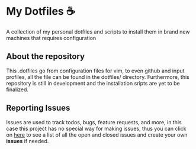 # My Dotfiles :coffee:
A collection of my personal dotfiles and scripts to install them in brand new machines that requires configuration

## About the repository
This .dotfiles go from configuration files for vim, to even github and input profiles, all the file can be found in the dotfiles/ directory. Furthermore, this repository is still in development and the installation sripts are yet to be finalized.

## Reporting Issues
Issues are used to track todos, bugs, feature requests, and more, in this case this project has no special way for making issues, thus you can click on [here](https://github.com/kdav5758/.dotfiles/issues) to see a list of all the open and closed issues and create your own **issues** if needed.

